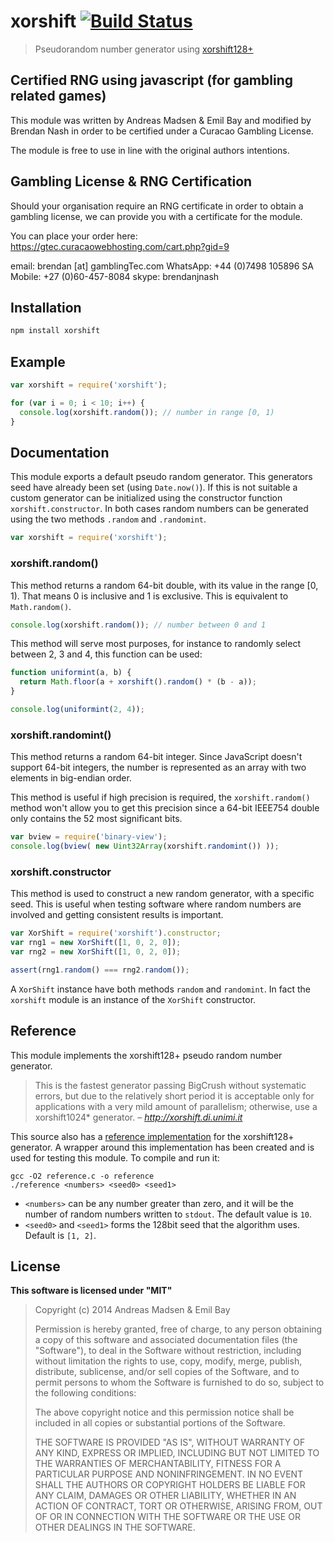 # xorshift [![Build Status](https://travis-ci.org/AndreasMadsen/xorshift.svg?branch=master)](https://travis-ci.org/AndreasMadsen/xorshift)

> Pseudorandom number generator using [xorshift128+](http://xorshift.di.unimi.it/)

## Certified RNG using javascript (for gambling related games)

This module was written by Andreas Madsen & Emil Bay and modified by Brendan Nash in
order to be certified under a Curacao Gambling License.

The module is free to use in line with the original authors intentions.

## Gambling License & RNG Certification
Should your organisation require an RNG certificate in order to obtain a gambling license, 
we can provide you with a certificate for the module.

You can place your order here: https://gtec.curacaowebhosting.com/cart.php?gid=9

email: brendan [at] gamblingTec.com
WhatsApp: +44 (0)7498 105896
SA Mobile: +27 (0)60-457-8084
skype: brendanjnash

## Installation

```bash
npm install xorshift
```

## Example

```javascript
var xorshift = require('xorshift');

for (var i = 0; i < 10; i++) {
  console.log(xorshift.random()); // number in range [0, 1)
}
```

## Documentation

This module exports a default pseudo random generator. This generators seed have
already been set (using `Date.now()`). If this is not suitable a custom
generator can be initialized using the constructor function
`xorshift.constructor`. In both cases random numbers can be generated using
the two methods `.random` and `.randomint`.

```javascript
var xorshift = require('xorshift');
```

### xorshift.random()

This method returns a random 64-bit double, with its value in the range [0, 1).
That means 0 is inclusive and 1 is exclusive. This is equivalent to
`Math.random()`.

```javascript
console.log(xorshift.random()); // number between 0 and 1
```

This method will serve most purposes, for instance to randomly select between
2, 3 and 4, this function can be used:

```javascript
function uniformint(a, b) {
  return Math.floor(a + xorshift().random() * (b - a));
}

console.log(uniformint(2, 4));
```

### xorshift.randomint()

This method returns a random 64-bit integer. Since JavaScript doesn't support
64-bit integers, the number is represented as an array with two elements in
big-endian order.

This method is useful if high precision is required, the `xorshift.random()`
method won't allow you to get this precision since a 64-bit IEEE754 double
only contains the 52 most significant bits.

```javascript
var bview = require('binary-view');
console.log(bview( new Uint32Array(xorshift.randomint()) ));
```

### xorshift.constructor

This method is used to construct a new random generator, with a specific seed.
This is useful when testing software where random numbers are involved and
getting consistent results is important.

```javascript
var XorShift = require('xorshift').constructor;
var rng1 = new XorShift([1, 0, 2, 0]);
var rng2 = new XorShift([1, 0, 2, 0]);

assert(rng1.random() === rng2.random());
```

A `XorShift` instance have both methods `random` and `randomint`. In fact the
`xorshift` module is an instance of the `XorShift` constructor.

## Reference

This module implements the xorshift128+ pseudo random number generator.

> This is the fastest generator passing BigCrush without systematic
> errors, but due to the relatively short period it is acceptable only
> for applications with a very mild amount of parallelism; otherwise, use
> a xorshift1024* generator.
> – <cite> http://xorshift.di.unimi.it </cite>

This source also has a
[reference implementation](http://xorshift.di.unimi.it/xorshift128plus.c)
for the xorshift128+ generator. A wrapper around this implementation has been
created and is used for testing this module. To compile and run it:

```shell
gcc -O2 reference.c -o reference
./reference <numbers> <seed0> <seed1>
```

* `<numbers>` can be any number greater than zero, and it will be the number
of random numbers written to `stdout`. The default value is `10`.
* `<seed0>` and `<seed1>` forms the 128bit seed that the algorithm uses. Default
is `[1, 2]`.

## License

**This software is licensed under "MIT"**

> Copyright (c) 2014 Andreas Madsen & Emil Bay
>
> Permission is hereby granted, free of charge, to any person obtaining a copy
> of this software and associated documentation files (the "Software"), to deal
> in the Software without restriction, including without limitation the rights
> to use, copy, modify, merge, publish, distribute, sublicense, and/or sell
> copies of the Software, and to permit persons to whom the Software is
> furnished to do so, subject to the following conditions:
>
> The above copyright notice and this permission notice shall be included in
> all copies or substantial portions of the Software.
>
> THE SOFTWARE IS PROVIDED "AS IS", WITHOUT WARRANTY OF ANY KIND, EXPRESS OR
> IMPLIED, INCLUDING BUT NOT LIMITED TO THE WARRANTIES OF MERCHANTABILITY,
> FITNESS FOR A PARTICULAR PURPOSE AND NONINFRINGEMENT. IN NO EVENT SHALL THE
> AUTHORS OR COPYRIGHT HOLDERS BE LIABLE FOR ANY CLAIM, DAMAGES OR OTHER
> LIABILITY, WHETHER IN AN ACTION OF CONTRACT, TORT OR OTHERWISE, ARISING FROM,
> OUT OF OR IN CONNECTION WITH THE SOFTWARE OR THE USE OR OTHER DEALINGS IN
> THE SOFTWARE.
